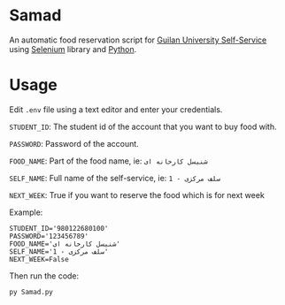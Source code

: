 # Samad
An automatic food reservation script for [Guilan University Self-Service](https://food.guilan.ac.ir "Guilan University Self-Service") using [Selenium](https://pypi.org/project/selenium/ "Selenium") library and [Python](https://www.python.org/ "Python").

# Usage
Edit `.env` file using a text editor and enter your credentials.

`STUDENT_ID`: The student id of the account that you want to buy food with.

`PASSWORD`: Password of the account.

`FOOD_NAME`: Part of the food name, ie: `شنیسل کارخانه ای`

`SELF_NAME`: Full name of the self-service, ie: `1 - سلف مرکزی`

`NEXT_WEEK`: True if you want to reserve the food which is for next week

Example:


    STUDENT_ID='980122680100'
    PASSWORD='123456789'
    FOOD_NAME='شنیسل کارخانه ای'
    SELF_NAME='سلف مرکزی - 1'
    NEXT_WEEK=False

Then run the code:

    py Samad.py
